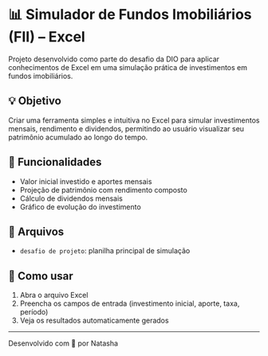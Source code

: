 # 📊 Simulador de Fundos Imobiliários (FII) – Excel

Projeto desenvolvido como parte do desafio da DIO para aplicar conhecimentos de Excel em uma simulação prática de investimentos em fundos imobiliários.

## 💡 Objetivo

Criar uma ferramenta simples e intuitiva no Excel para simular investimentos mensais, rendimento e dividendos, permitindo ao usuário visualizar seu patrimônio acumulado ao longo do tempo.

## 🧮 Funcionalidades

- Valor inicial investido e aportes mensais
- Projeção de patrimônio com rendimento composto
- Cálculo de dividendos mensais
- Gráfico de evolução do investimento

## 📁 Arquivos

- `desafio de projeto`: planilha principal de simulação

## 🚀 Como usar

1. Abra o arquivo Excel
2. Preencha os campos de entrada (investimento inicial, aporte, taxa, período)
3. Veja os resultados automaticamente gerados

---

Desenvolvido com 💚 por Natasha
